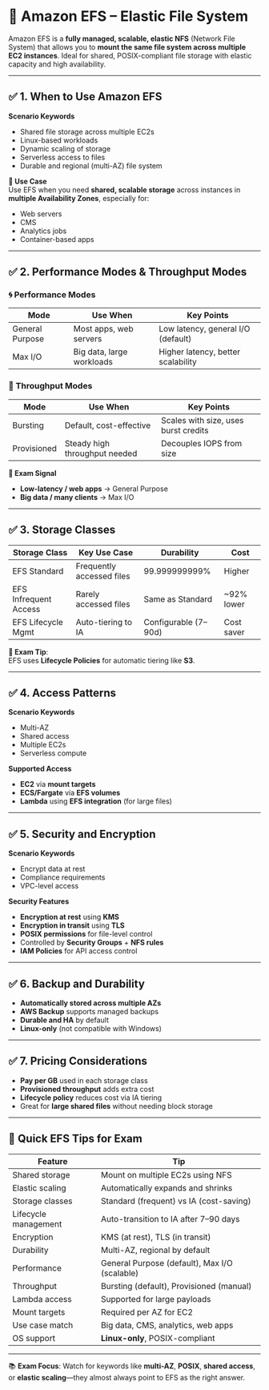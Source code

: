 # 📘 Amazon EFS – Elastic File System

Amazon EFS is a **fully managed, scalable, elastic NFS** (Network File System) that allows you to **mount the same file system across multiple EC2 instances**. Ideal for shared, POSIX-compliant file storage with elastic capacity and high availability.

---

## ✅ 1. When to Use Amazon EFS

**Scenario Keywords**
- Shared file storage across multiple EC2s
- Linux-based workloads
- Dynamic scaling of storage
- Serverless access to files
- Durable and regional (multi-AZ) file system

**📌 Use Case**  
Use EFS when you need **shared, scalable storage** across instances in **multiple Availability Zones**, especially for:
- Web servers  
- CMS  
- Analytics jobs  
- Container-based apps  

---

## ✅ 2. Performance Modes & Throughput Modes

### 🌀 Performance Modes

| Mode            | Use When                  | Key Points                            |
|------------------|---------------------------|----------------------------------------|
| General Purpose | Most apps, web servers    | Low latency, general I/O (default)     |
| Max I/O         | Big data, large workloads | Higher latency, better scalability     |

### 🚀 Throughput Modes

| Mode          | Use When                       | Key Points                                |
|---------------|----------------------------------|--------------------------------------------|
| Bursting      | Default, cost-effective         | Scales with size, uses burst credits       |
| Provisioned   | Steady high throughput needed   | Decouples IOPS from size                   |

**📌 Exam Signal**  
- **Low-latency / web apps** → General Purpose  
- **Big data / many clients** → Max I/O  

---

## ✅ 3. Storage Classes

| Storage Class          | Key Use Case              | Durability           | Cost       |
|------------------------|---------------------------|----------------------|------------|
| EFS Standard           | Frequently accessed files | 99.999999999%        | Higher     |
| EFS Infrequent Access  | Rarely accessed files     | Same as Standard     | ~92% lower |
| EFS Lifecycle Mgmt     | Auto-tiering to IA        | Configurable (7–90d) | Cost saver |

**🧠 Exam Tip**:  
EFS uses **Lifecycle Policies** for automatic tiering like **S3**.

---

## ✅ 4. Access Patterns

**Scenario Keywords**
- Multi-AZ
- Shared access
- Multiple EC2s
- Serverless compute

**Supported Access**
- **EC2** via **mount targets**
- **ECS/Fargate** via **EFS volumes**
- **Lambda** using **EFS integration** (for large files)

---

## ✅ 5. Security and Encryption

**Scenario Keywords**
- Encrypt data at rest
- Compliance requirements
- VPC-level access

**Security Features**
- **Encryption at rest** using **KMS**
- **Encryption in transit** using **TLS**
- **POSIX permissions** for file-level control
- Controlled by **Security Groups** + **NFS rules**
- **IAM Policies** for API access control

---

## ✅ 6. Backup and Durability

- **Automatically stored across multiple AZs**
- **AWS Backup** supports managed backups
- **Durable and HA** by default
- **Linux-only** (not compatible with Windows)

---

## ✅ 7. Pricing Considerations

- **Pay per GB** used in each storage class  
- **Provisioned throughput** adds extra cost  
- **Lifecycle policy** reduces cost via IA tiering  
- Great for **large shared files** without needing block storage

---

## 🧠 Quick EFS Tips for Exam

| Feature             | Tip                                                        |
|---------------------|------------------------------------------------------------|
| Shared storage       | Mount on multiple EC2s using NFS                          |
| Elastic scaling      | Automatically expands and shrinks                        |
| Storage classes      | Standard (frequent) vs IA (cost-saving)                  |
| Lifecycle management | Auto-transition to IA after 7–90 days                    |
| Encryption           | KMS (at rest), TLS (in transit)                          |
| Durability           | Multi-AZ, regional by default                            |
| Performance          | General Purpose (default), Max I/O (scalable)            |
| Throughput           | Bursting (default), Provisioned (manual)                 |
| Lambda access        | Supported for large payloads                             |
| Mount targets        | Required per AZ for EC2                                  |
| Use case match       | Big data, CMS, analytics, web apps                       |
| OS support           | **Linux-only**, POSIX-compliant                          |

---

📚 **Exam Focus**: Watch for keywords like **multi-AZ**, **POSIX**, **shared access**, or **elastic scaling**—they almost always point to EFS as the right answer.

